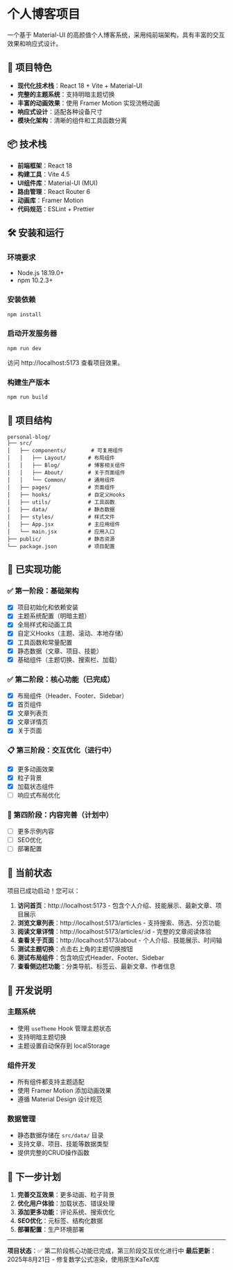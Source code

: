 # 个人博客项目

一个基于 Material-UI 的高颜值个人博客系统，采用纯前端架构，具有丰富的交互效果和响应式设计。

## 🚀 项目特色

- **现代化技术栈**：React 18 + Vite + Material-UI
- **完整的主题系统**：支持明暗主题切换
- **丰富的动画效果**：使用 Framer Motion 实现流畅动画
- **响应式设计**：适配各种设备尺寸
- **模块化架构**：清晰的组件和工具函数分离

## 📦 技术栈

- **前端框架**：React 18
- **构建工具**：Vite 4.5
- **UI组件库**：Material-UI (MUI)
- **路由管理**：React Router 6
- **动画库**：Framer Motion
- **代码规范**：ESLint + Prettier

## 🛠️ 安装和运行

### 环境要求
- Node.js 18.19.0+
- npm 10.2.3+

### 安装依赖
```bash
npm install
```

### 启动开发服务器
```bash
npm run dev
```

访问 http://localhost:5173 查看项目效果。

### 构建生产版本
```bash
npm run build
```

## 📁 项目结构

```
personal-blog/
├── src/
│   ├── components/        # 可复用组件
│   │   ├── Layout/       # 布局组件
│   │   ├── Blog/         # 博客相关组件
│   │   ├── About/        # 关于页面组件
│   │   └── Common/       # 通用组件
│   ├── pages/            # 页面组件
│   ├── hooks/            # 自定义Hooks
│   ├── utils/            # 工具函数
│   ├── data/             # 静态数据
│   ├── styles/           # 样式文件
│   ├── App.jsx           # 主应用组件
│   └── main.jsx          # 应用入口
├── public/               # 静态资源
└── package.json          # 项目配置
```

## 🎨 已实现功能

### ✅ 第一阶段：基础架构
- [x] 项目初始化和依赖安装
- [x] 主题系统配置（明暗主题）
- [x] 全局样式和动画工具
- [x] 自定义Hooks（主题、滚动、本地存储）
- [x] 工具函数和常量配置
- [x] 静态数据（文章、项目、技能）
- [x] 基础组件（主题切换、搜索栏、加载）

### ✅ 第二阶段：核心功能（已完成）
- [x] 布局组件（Header、Footer、Sidebar）
- [x] 首页组件
- [x] 文章列表页
- [x] 文章详情页
- [x] 关于页面

### 📋 第三阶段：交互优化（进行中）
- [x] 更多动画效果
- [x] 粒子背景
- [x] 加载状态组件
- [ ] 响应式布局优化

### 🎯 第四阶段：内容完善（计划中）
- [ ] 更多示例内容
- [ ] SEO优化
- [ ] 部署配置

## 🎉 当前状态

项目已成功启动！您可以：

1. **访问首页**：http://localhost:5173 - 包含个人介绍、技能展示、最新文章、项目展示
2. **浏览文章列表**：http://localhost:5173/articles - 支持搜索、筛选、分页功能
3. **阅读文章详情**：http://localhost:5173/articles/:id - 完整的文章阅读体验
4. **查看关于页面**：http://localhost:5173/about - 个人介绍、技能展示、时间轴
5. **测试主题切换**：点击右上角的主题切换按钮
6. **测试布局组件**：包含响应式Header、Footer、Sidebar
7. **查看侧边栏功能**：分类导航、标签云、最新文章、作者信息

## 🔧 开发说明

### 主题系统
- 使用 `useTheme` Hook 管理主题状态
- 支持明暗主题切换
- 主题设置自动保存到 localStorage

### 组件开发
- 所有组件都支持主题适配
- 使用 Framer Motion 添加动画效果
- 遵循 Material Design 设计规范

### 数据管理
- 静态数据存储在 `src/data/` 目录
- 支持文章、项目、技能等数据类型
- 提供完整的CRUD操作函数

## 📝 下一步计划

1. **完善交互效果**：更多动画、粒子背景
2. **优化用户体验**：加载状态、错误处理
3. **添加更多功能**：评论系统、搜索优化
4. **SEO优化**：元标签、结构化数据
5. **部署配置**：生产环境部署

---

**项目状态**：✅ 第二阶段核心功能已完成，第三阶段交互优化进行中
**最后更新**：2025年8月21日 - 修复数学公式渲染，使用原生KaTeX库
